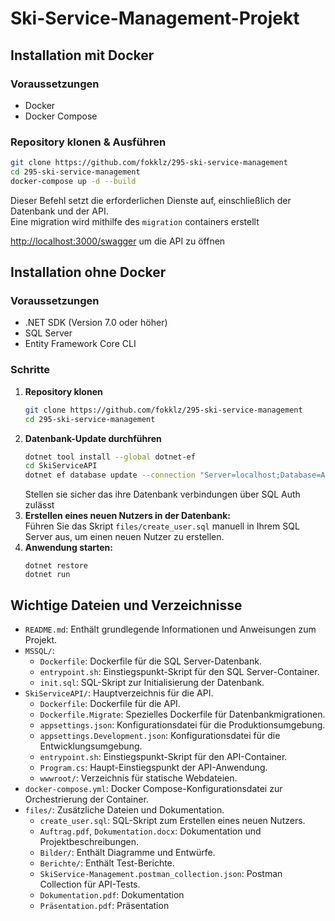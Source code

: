 ﻿# Ski-Service-Management-Projekt

## Installation mit Docker

### Voraussetzungen
- Docker
- Docker Compose

### Repository klonen & Ausführen
```bash
git clone https://github.com/fokklz/295-ski-service-management
cd 295-ski-service-management
docker-compose up -d --build
```
Dieser Befehl setzt die erforderlichen Dienste auf, einschließlich der Datenbank und der API. <br>
Eine migration wird mithilfe des `migration` containers erstellt
   
[http://localhost:3000/swagger](http://localhost:3000/swagger) um die API zu öffnen

## Installation ohne Docker

### Voraussetzungen
- .NET SDK (Version 7.0 oder höher)
- SQL Server
- Entity Framework Core CLI

### Schritte
1. **Repository klonen**
    ```bash
    git clone https://github.com/fokklz/295-ski-service-management
    cd 295-ski-service-management
    ```
2. **Datenbank-Update durchführen**
    ```bash
    dotnet tool install --global dotnet-ef
    cd SkiServiceAPI
    dotnet ef database update --connection "Server=localhost;Database=ASPDatabaseLocal;Trusted_Connection=True;Encrypt=False;TrustServerCertificate=True;"
    ```
    Stellen sie sicher das ihre Datenbank verbindungen über SQL Auth zulässt
3. **Erstellen eines neuen Nutzers in der Datenbank:**
    <br>Führen Sie das Skript `files/create_user.sql` manuell in Ihrem SQL Server aus, um einen neuen Nutzer zu erstellen.
4. **Anwendung starten:**
   ```
   dotnet restore
   dotnet run
   ```

## Wichtige Dateien und Verzeichnisse

- `README.md`: Enthält grundlegende Informationen und Anweisungen zum Projekt.
- `MSSQL/`: 
  - `Dockerfile`: Dockerfile für die SQL Server-Datenbank.
  - `entrypoint.sh`: Einstiegspunkt-Skript für den SQL Server-Container.
  - `init.sql`: SQL-Skript zur Initialisierung der Datenbank.
- `SkiServiceAPI/`: Hauptverzeichnis für die API.
  - `Dockerfile`: Dockerfile für die API.
  - `Dockerfile.Migrate`: Spezielles Dockerfile für Datenbankmigrationen.
  - `appsettings.json`: Konfigurationsdatei für die Produktionsumgebung.
  - `appsettings.Development.json`: Konfigurationsdatei für die Entwicklungsumgebung.
  - `entrypoint.sh`: Einstiegspunkt-Skript für den API-Container.
  - `Program.cs`: Haupt-Einstiegspunkt der API-Anwendung.
  - `wwwroot/`: Verzeichnis für statische Webdateien.
- `docker-compose.yml`: Docker Compose-Konfigurationsdatei zur Orchestrierung der Container.
- `files/`: Zusätzliche Dateien und Dokumentation.
  - `create_user.sql`: SQL-Skript zum Erstellen eines neuen Nutzers.
  - `Auftrag.pdf`, `Dokumentation.docx`: Dokumentation und Projektbeschreibungen.
  - `Bilder/`: Enthält Diagramme und Entwürfe.
  - `Berichte/`: Enthält Test-Berichte.
  - `SkiService-Management.postman_collection.json`: Postman Collection für API-Tests.
  - `Dokumentation.pdf`: Dokumentation
  - `Präsentation.pdf`: Präsentation
